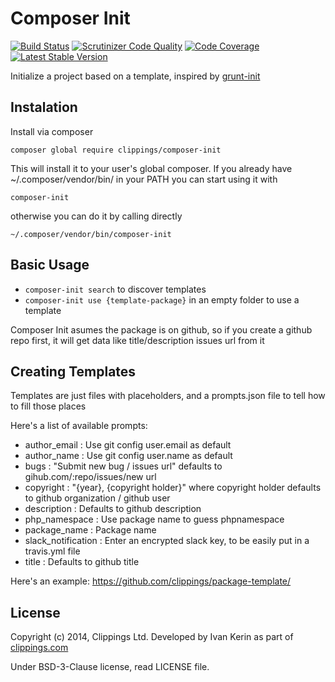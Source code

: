 Composer Init
=============

[![Build Status](https://travis-ci.org/clippings/composer-init.png?branch=master)](https://travis-ci.org/clippings/composer-init)
[![Scrutinizer Code Quality](https://scrutinizer-ci.com/g/clippings/composer-init/badges/quality-score.png?s=a1404674f68c4894d651150caf4985aa59597515)](https://scrutinizer-ci.com/g/clippings/composer-init/)
[![Code Coverage](https://scrutinizer-ci.com/g/clippings/composer-init/badges/coverage.png?s=3d5fb55c42c6887679915320658b543ed935e00a)](https://scrutinizer-ci.com/g/clippings/composer-init/)
[![Latest Stable Version](https://poser.pugx.org/clippings/composer-init/v/stable.png)](https://packagist.org/packages/clippings/composer-init)

Initialize a project based on a template, inspired by [grunt-init](https://github.com/gruntjs/grunt-init)

Instalation
-----------

Install via composer

```
composer global require clippings/composer-init
```

This will install it to your user's global composer. If you already have ~/.composer/vendor/bin/ in your PATH you can start using it with
```
composer-init
```
otherwise you can do it by calling directly
```
~/.composer/vendor/bin/composer-init
```

Basic Usage
-----------

- ``composer-init search`` to discover templates
- ``composer-init use {template-package}`` in an empty folder to use a template

Composer Init asumes the package is on github, so if you create a github repo first, it will get data like title/description issues url from it

Creating Templates
------------------

Templates are just files with placeholders, and a prompts.json file to tell how to fill those places

Here's a list of available prompts:

- author_email : Use git config user.email as default
- author_name : Use git config user.name as default
- bugs : "Submit new bug / issues url" defaults to gihub.com/:repo/issues/new url
- copyright : "{year}, {copyright holder}" where copyright holder defaults to github organization / github user
- description : Defaults to github description
- php_namespace : Use package name to guess phpnamespace
- package_name : Package name
- slack_notification : Enter an encrypted slack key, to be easily put in a travis.yml file
- title : Defaults to github title

Here's an example:
https://github.com/clippings/package-template/

## License

Copyright (c) 2014, Clippings Ltd. Developed by Ivan Kerin as part of [clippings.com](http://clippings.com)

Under BSD-3-Clause license, read LICENSE file.
